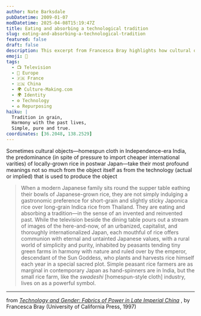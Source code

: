 ```yaml
---
author: Nate Barksdale
pubDatetime: 2009-01-07
modDatetime: 2025-04-08T15:19:47Z
title: Eating and absorbing a technological tradition
slug: eating-and-absorbing-a-technological-tradition
featured: false
draft: false
description: This excerpt from Francesca Bray highlights how cultural objects and practices can embody profound meanings through the technologies involved in their production, particularly in the context of Japan's agricultural traditions.
emoji: 🍚
tags:
  - 📺 Television
  - 🍷 Europe
  - 🇫🇷 France
  - 🇨🇳 China
  - 🌍 Culture-Making.com
  - 🌍 Identity
  - ⚙️ Technology
  - ♻️ Repurposing
haiku: |
  Tradition in grain,  
  Harmony with the past lives,  
  Simple, pure and true.
coordinates: [36.2048, 138.2529]
---
```


Sometimes cultural objects—homespun cloth in Independence-era India, the predominance (in spite of pressure to import cheaper international varities) of locally-grown rice in postwar Japan—take their most profound meanings not so much from the object itself as from the technology (actual or implied) that is used to produce the object

> When a modern Japanese family sits round the supper table eathing their bowls of Japanese-grown rice, they are not simply indulging a gastronomic preference for short-grain and slightly sticky Japonica rice over long-grain Indica rice from Thailand. They are eating and absorbing a tradition—in the sense of an invented and reinvented past. While the television beside the dining table pours out a stream of images of the here-and-now, of an urbanized, capitalist, and thoroughly internationalized Japan, each mouthful of rice offers communion with eternal and untainted Japanese values, with a rural world of simplicity and purity, inhabited by peasants tending tiny green farms in harmony with nature and ruled over by the emperor, descendant of the Sun Goddess, who plants and harvests rice himself each year in a special sacred plot. Simple peasant rice farmers are as marginal in contemporary Japan as hand-spinners are in India, but the small rice farm, like the _swadeshi_ [homespun-style cloth] industry, lives on as a powerful symbol.

---

from _[Technology and Gender: Fabrics of Power in Late Imperial China](http://books.google.com/books?id=fhmN7zqh6A0C&printsec=frontcover&dq=technology+gender+fabrics+power&ei=0QtlSbfuMYrIlQTzzf3aCg#PPA23,M1)_ , by Francesca Bray (University of California Press, 1997)
